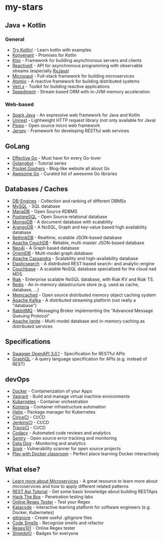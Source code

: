 # my-stars


## Java + Kotlin

### General

* [Try Kotlin!](https://try.kotlinlang.org/) - Learn kotlin with examples
* [Konvenant](http://kovenant.komponents.nl/) - Promises for Kotlin
* [Ktor](http://ktor.io/) - Framework for building asynchronous servers and clients 
* [ReactiveX](http://reactivex.io/) - API for asynchronous programming with observable streams (especially [RxJava](https://github.com/ReactiveX/RxJava))
* [Micronaut](http://micronaut.io/) - Full-stack framework for building microservices
* [Atomix](https://atomix.io/) - A reactive framework for building distributed systems
* [Vert.x](https://vertx.io/) - Toolkit for building reactive applications
* [Speedment](https://www.speedment.com/) - Stream based ORM with in-JVM-memory acceleration

### Web-based

* [Spark Java](http://sparkjava.com/) - An expressive web framework for Java and Kotlin
* [Unirest](http://unirest.io/) - Lightweight HTTP request library (not only available for Java)
* [Pippo](http://www.pippo.ro/) - Open source micro web framework
* [Jersey](https://jersey.github.io/) - Framework for developing RESTful web services 


## GoLang

* [Effective Go](https://golang.org/doc/effective_go.html) - Must have for every Go-lover
* [Golangbot](https://golangbot.com/learn-golang-series/) - Tutorial series
* [Pocket Gophers](https://pocketgophers.com/) - Blog-like website all about Go
* [Awesome Go](https://awesome-go.com/) - Curated list of awesome Go libraries


## Databases / Caches

* [DB-Engines](https://db-engines.com/de/) - Collection and ranking of different DBMSs
* [MySQL](https://www.mysql.com/de/) - SQL database 
* [MariaDB](https://mariadb.org/) - Open Source RDBMS
* [PostgreSQL](https://www.postgresql.org/) - Open Source relational database 
* [MongoDB](https://www.mongodb.com/) - A document database with scalability
* [ArangoDB](https://www.arangodb.com/) - A NoSQL, Graph and key-value based high availability database
* [RethinkDB](https://www.rethinkdb.com/) - Realtime, scalable JSON-based database
* [Apache CouchDB](http://couchdb.apache.org/) - Reliable, multi-master JSON-based database
* [Neo4j](https://neo4j.com/) - A Graph based database
* [OrientDB](https://orientdb.com/) - Multi-model graph database
* [Apache Cassandra](http://cassandra.apache.org/) - Scalability and high-availability database
* [Elasticsearch](https://www.elastic.co/de/products/elasticsearch) - A distributed REST-based search- and analytic-engine
* [Couchbase](https://www.couchbase.com/) - A scalable NoSQL database specialized for the cloud nad MDS
* [Riak](http://basho.com/) - Enterprise scalable NoSQL database, with Riak KV and Riak TS.
* [Redis](https://redis.io/) - An in-memory datastructure store (e.g. used as cache, database, ...)
* [Memcached](https://memcached.org/) - Open source distributed memory object caching system
* [Apache Kafka](https://kafka.apache.org/) - A distributed streaming platform (not really a "database")
* [RabbitMQ](https://www.rabbitmq.com/) - Messaging Broker implementing the "Advanced Message Queuing Protocol"
* [Apache Ignite](https://ignite.apache.org/index.html) - Multi-model database and in-memory caching as distributed services

## Specifications

* [Swagger OpenAPI 3.0.1](https://swagger.io/specification/) - Specification for RESTful APIs
* [GraphQL](http://graphql.org/) - A query language specification for APIs (e.g. instead of REST)


## devOps

* [Docker](https://www.docker.com/) - Containerization of your Apps
* [Vagrant](https://www.vagrantup.com/) - Build and manage virtual machine environments
* [Kubernetes](https://kubernetes.io/) - Container orchestration
* [Kontena](https://www.kontena.io/) - Container infrastructure automation
* [Helm](https://helm.sh/) - Package manager for Kubernetes    
* [CirlceCI](https://circleci.com/) - CI/CD
* [JenkinsCI](https://jenkins.io/) - CI/CD
* [TravisCI](https://travis-ci.org/) - CI/CD
* [Codacy](https://www.codacy.com/) - Automated code reviews and analytics    
* [Sentry](https://sentry.io/welcome/) - Open source error tracking and monitoring
* [Data Dog](https://www.datadoghq.com/) - Monitoring and analytics
* [Snyk](https://snyk.io/) - Vulnerability scanner for open source projects    
* [Play with Docker classroom](https://training.play-with-docker.com/) - Perfect place learning Docker interactively 


## What else?

* [Learn more about Microservices](https://microservices.io/index.html) - A great resource to learn more about microservices and how to apply different related patterns
* [REST Api Tutorial](https://www.restapitutorial.com/) - Get some basic knowledge about building RESTApis
* [Hack The Box](https://www.hackthebox.eu/) - Penetration testing labs
* [Online Regex Tester](https://regex101.com/) - Test your Regex
* [Katacode](https://www.katacoda.com/) - Interactive learning platform for software engineers (e.g. Docker, Kubernetes)
* [gitignore](https://www.gitignore.io/) - Create useful .gitignore files
* [Code Smells](https://blog.codinghorror.com/code-smells/) - Recognize smells and refactor
* [Regex101](https://regex101.com/) - Online Regex tester
* [ShieldsIO](https://shields.io/) - Badges for everyone

